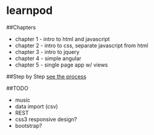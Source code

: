 # learnpod
##Chapters
+ chapter 1 - intro to html and javascript
+ chapter 2 - intro to css, separate javascript from html
+ chapter 3 - intro to jquery
+ chapter 4 - simple angular
+ chapter 5 - single page app w/ views

##Step by Step
[see the process](https://github.com/ntno/learnpod/commits/master "individual commits")

##TODO
+ music
+ data import (csv)
+ REST
+ css3 responsive design?
+ bootstrap?

